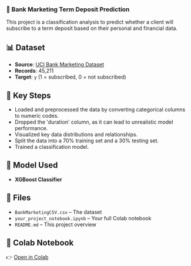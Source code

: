 ### 🏦 Bank Marketing Term Deposit Prediction

This project is a classification analysis to predict whether a client will subscribe to a term deposit based on their personal and financial data.

## 📊 Dataset

  - **Source**: [UCI Bank Marketing Dataset](https://archive.ics.uci.edu/dataset/222/bank+marketing)
  - **Records**: 45,211
  - **Target**: `y` (1 = subscribed, 0 = not subscribed)

## 🔧 Key Steps

  - Loaded and preprocessed the data by converting categorical columns to numeric codes.
  - Dropped the 'duration' column, as it can lead to unrealistic model performance.
  - Visualized key data distributions and relationships.
  - Split the data into a 70% training set and a 30% testing set.
  - Trained a classification model.

## 🤖 Model Used

  - **XGBoost Classifier**

## 📁 Files

  - `BankMarketingCSV.csv` – The dataset
  - `your_project_notebook.ipynb` – Your full Colab notebook
  - `README.md` – This project overview

## 🔗 Colab Notebook

👉 [Open in Colab](https://www.google.com/search?q=https://colab.research.google.com/drive/YOUR_NOTEBOOK_ID_HERE)
